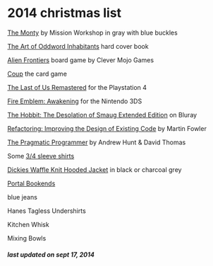 # 2014 christmas list

[The Monty](http://missionworkshop.com/products/bags/messenger/roll_top/small_monty.php) by Mission Workshop in gray with blue buckles

[The Art of Oddword Inhabitants](http://www.ballisticpublishing.com/books/oddworld/) hard cover book

[Alien Frontiers](http://amzn.com/B0048G9LDE) board game by Clever Mojo Games

[Coup](http://amzn.com/B00GDI4HX4) the card game

[The Last of Us Remastered](http://amzn.com/B00JK00S0S) for the Playstation 4

[Fire Emblem: Awakening](http://amzn.com/B00AKIPBNS) for the Nintendo 3DS

[The Hobbit: The Desolation of Smaug Extended Edition](http://amzn.com/B00MG4X9X8) on Bluray

[Refactoring: Improving the Design of Existing Code](http://amzn.com/0201485672) by Martin Fowler

[The Pragmatic Programmer](http://amzn.com/020161622X) by Andrew Hunt & David Thomas

Some [3/4 sleeve shirts](http://www.amazon.com/s/ref=nb_sb_ss_fb_0_6?url=search-alias%3Dfashion-mens-clothing&field-keywords=3%204%20sleeve%20shirt&sprefix=3%2F4+sl%2Ctoys-and-games%2C275)

[Dickies Waffle Knit Hooded Jacket](http://amzn.com/B001CCJHCW) in black or charcoal grey

[Portal Bookends](http://www.thinkgeek.com/product/e9cc/)

blue jeans

Hanes Tagless Undershirts

Kitchen Whisk

Mixing Bowls

##### last updated on sept 17, 2014
